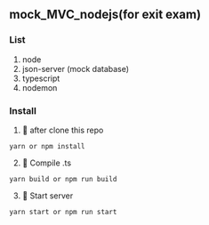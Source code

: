 ## mock_MVC_nodejs(for exit exam)

### List
1. node
2. json-server (mock database)
3. typescript
4. nodemon

### Install
1. 📄 after clone this repo 
```
yarn or npm install
```
2. 💈 Compile .ts 
```
yarn build or npm run build
```
3. 🚀  Start server 
```
yarn start or npm run start
```
